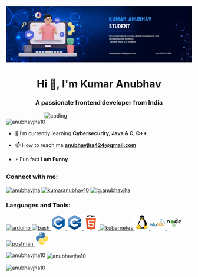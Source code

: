![logo](https://github.com/Anubhavjha10/Anubhavjha10/blob/main/Blue%20Modern%20Technology%20Linkedln%20Banner.jpg)
<h1 align="center">Hi 👋, I'm Kumar Anubhav</h1>
<h3 align="center">A passionate frontend developer from India</h3>
<img align="right"alt="coding"width="400"src="https://user-images.githubusercontent.com/58518192/87162442-bf3e8180-c2e7-11ea-9f2a-53a50306b7ce.gif">
<p align="left"> <img src="https://komarev.com/ghpvc/?username=anubhavjha10&label=Profile%20views&color=0e75b6&style=flat" alt="anubhavjha10" /> </p>

- 🌱 I’m currently learning **Cybersecurity, Java & C, C++**

- 📫 How to reach me **anubhavjha424@gmail.com**

- ⚡ Fun fact **I am Funny**

<h3 align="left">Connect with me:</h3>
<p align="left">
<a href="https://twitter.com/ig_anubhavj" target="blank"><img align="center" src="https://raw.githubusercontent.com/rahuldkjain/github-profile-readme-generator/master/src/images/icons/Social/twitter.svg" alt="anubhavjha" height="30" width="40" /></a>
<a href="https://linkedin.com/in/kumaranubhav10" target="blank"><img align="center" src="https://raw.githubusercontent.com/rahuldkjain/github-profile-readme-generator/master/src/images/icons/Social/linked-in-alt.svg" alt="kumaranubhav10" height="30" width="40" /></a>
<a href="https://instagram.com/ig.anubhavjha" target="blank"><img align="center" src="https://raw.githubusercontent.com/rahuldkjain/github-profile-readme-generator/master/src/images/icons/Social/instagram.svg" alt="ig.anubhavjha" height="30" width="40" /></a>
</p>

<h3 align="left">Languages and Tools:</h3>
<p align="left"> <a href="https://www.arduino.cc/" target="_blank" rel="noreferrer"> <img src="https://cdn.worldvectorlogo.com/logos/arduino-1.svg" alt="arduino" width="40" height="40"/> </a> <a href="https://www.gnu.org/software/bash/" target="_blank" rel="noreferrer"> <img src="https://www.vectorlogo.zone/logos/gnu_bash/gnu_bash-icon.svg" alt="bash" width="40" height="40"/> </a> <a href="https://www.cprogramming.com/" target="_blank" rel="noreferrer"> <img src="https://raw.githubusercontent.com/devicons/devicon/master/icons/c/c-original.svg" alt="c" width="40" height="40"/> </a> <a href="https://www.w3schools.com/cpp/" target="_blank" rel="noreferrer"> <img src="https://raw.githubusercontent.com/devicons/devicon/master/icons/cplusplus/cplusplus-original.svg" alt="cplusplus" width="40" height="40"/> </a> <a href="https://www.w3.org/html/" target="_blank" rel="noreferrer"> <img src="https://raw.githubusercontent.com/devicons/devicon/master/icons/html5/html5-original-wordmark.svg" alt="html5" width="40" height="40"/> </a> <a href="https://kubernetes.io" target="_blank" rel="noreferrer"> <img src="https://www.vectorlogo.zone/logos/kubernetes/kubernetes-icon.svg" alt="kubernetes" width="40" height="40"/> </a> <a href="https://www.linux.org/" target="_blank" rel="noreferrer"> <img src="https://raw.githubusercontent.com/devicons/devicon/master/icons/linux/linux-original.svg" alt="linux" width="40" height="40"/> </a> <a href="https://www.mysql.com/" target="_blank" rel="noreferrer"> <img src="https://raw.githubusercontent.com/devicons/devicon/master/icons/mysql/mysql-original-wordmark.svg" alt="mysql" width="40" height="40"/> </a> <a href="https://nodejs.org" target="_blank" rel="noreferrer"> <img src="https://raw.githubusercontent.com/devicons/devicon/master/icons/nodejs/nodejs-original-wordmark.svg" alt="nodejs" width="40" height="40"/> </a> <a href="https://postman.com" target="_blank" rel="noreferrer"> <img src="https://www.vectorlogo.zone/logos/getpostman/getpostman-icon.svg" alt="postman" width="40" height="40"/> </a> <a href="https://www.python.org" target="_blank" rel="noreferrer"> <img src="https://raw.githubusercontent.com/devicons/devicon/master/icons/python/python-original.svg" alt="python" width="40" height="40"/> </a> </p>

<p><img align="left" src="https://github-readme-stats.vercel.app/api/top-langs?username=anubhavjha10&show_icons=true&locale=en&layout=compact" alt="anubhavjha10" /></p>

<p>&nbsp;<img align="center" src="https://github-readme-stats.vercel.app/api?username=anubhavjha10&show_icons=true&locale=en" alt="anubhavjha10" /></p>

<p><img align="center" src="https://github-readme-streak-stats.herokuapp.com/?user=anubhavjha10&" alt="anubhavjha10" /></p>
